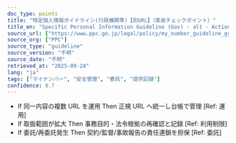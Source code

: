 ```yaml
---
doc_type: points
title: "特定個人情報ガイドライン(行政機関等)【別URL】（実装チェックポイント）"
title_en: "Specific Personal Information Guideline (Gov) - alt - Actionable Points"
source_url: ["https://www.ppc.go.jp/legal/policy/my_number_guideline_gyosei/"]
source_org: ["PPC"]
source_type: "guideline"
source_version: "不明"
source_date: "不明"
retrieved_at: "2025-09-24"
lang: "ja"
tags: ["マイナンバー", "安全管理", "委託", "提供記録"]
confidence: 0.7
---
```


- If 同一内容の複数 URL を運用 Then 正規 URL へ統一し台帳で管理 [Ref: 運用]
- If 取扱範囲が拡大 Then 事務目的・法令根拠の再確認と記録 [Ref: 利用制限]
- If 委託/再委託発生 Then 契約/監督/事故報告の責任連鎖を担保 [Ref: 委託]
